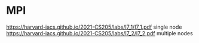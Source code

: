 # MPI
https://harvard-iacs.github.io/2021-CS205/labs/I7_1/I7_1.pdf  single node
https://harvard-iacs.github.io/2021-CS205/labs/I7_2/I7_2.pdf  multiple nodes
